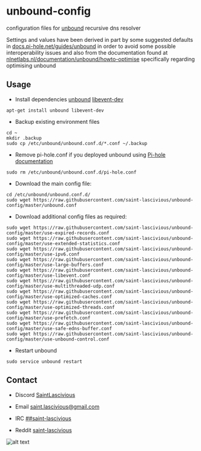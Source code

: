 # unbound-config

configuration files for [unbound](https://nlnetlabs.nl/projects/unbound/about/) recursive dns resolver

Settings and values have been derived in part by some suggested
defaults in [docs.pi-hole.net/guides/unbound](https://docs.pi-hole.net/guides/unbound/) in order to avoid
some possible interoperability issues and also from the documentation
found at [nlnetlabs.nl/documentation/unbound/howto-optimise](https://nlnetlabs.nl/documentation/unbound/howto-optimise/) 
specifically regarding optimising unbound

## Usage
* Install dependencies
[unbound](https://packages.debian.org/buster/unbound)
[libevent-dev](https://packages.debian.org/buster/libevent-dev)
```
apt-get install unbound libevent-dev
```

* Backup existing environment files
```
cd ~
mkdir .backup
sudo cp /etc/unbound/unbound.conf.d/*.conf ~/.backup
```
* Remove pi-hole.conf if you deployed unbound using [Pi-hole documentation](https://docs.pi-hole.net/guides/unbound/)
```
sudo rm /etc/unbound/unbound.conf.d/pi-hole.conf
```
* Download the main config file:
```
cd /etc/unbound/unbound.conf.d/
sudo wget https://raw.githubusercontent.com/saint-lascivious/unbound-config/master/unbound.conf
```
* Download additional config files as required:
```
sudo wget https://raw.githubusercontent.com/saint-lascivious/unbound-config/master/use-expired-records.conf
sudo wget https://raw.githubusercontent.com/saint-lascivious/unbound-config/master/use-extended-statistics.conf
sudo wget https://raw.githubusercontent.com/saint-lascivious/unbound-config/master/use-ipv6.conf
sudo wget https://raw.githubusercontent.com/saint-lascivious/unbound-config/master/use-large-buffers.conf
sudo wget https://raw.githubusercontent.com/saint-lascivious/unbound-config/master/use-libevent.conf
sudo wget https://raw.githubusercontent.com/saint-lascivious/unbound-config/master/use-multithreaded-udp.conf
sudo wget https://raw.githubusercontent.com/saint-lascivious/unbound-config/master/use-optimized-caches.conf
sudo wget https://raw.githubusercontent.com/saint-lascivious/unbound-config/master/use-optimized-threads.conf
sudo wget https://raw.githubusercontent.com/saint-lascivious/unbound-config/master/use-prefetch.conf
sudo wget https://raw.githubusercontent.com/saint-lascivious/unbound-config/master/use-safe-edns-buffer.conf
sudo wget https://raw.githubusercontent.com/saint-lascivious/unbound-config/master/use-unbound-control.conf
```
* Restart unbound
```
sudo service unbound restart
```

## Contact
* Discord
[SaintLascivious](https://discord.gg/9Cq4gRg)

* Email
saint.lascivious@gmail.com

* IRC
[##saint-lascivious](https://webchat.freenode.net/##saint-lascivious)

* Reddit
[saint-lascivious](https://www.reddit.com/user/saint-lascivious)

![alt text][logo]

[logo]:https://vignette.wikia.nocookie.net/pokemon/images/7/76/265Wurmple.png "Using the spikes on its rear end, Wurmple peels the bark off trees and feeds on the sap that oozes out. This Pokémon's feet are tipped with suction pads that allow it to cling to glass without slipping."
